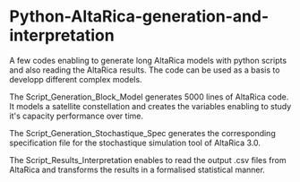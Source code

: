# Python-AltaRica-generation-and-interpretation
A few codes enabling to generate long AltaRica models with python scripts and also reading the AltaRica results. The code can be used as a basis to developp different complex models.

The Script_Generation_Block_Model generates 5000 lines of AltaRica code. It models a satellite constellation and creates the variables enabling to study it's capacity performance over time.

The Script_Generation_Stochastique_Spec generates the corresponding specification file for the stochastique simulation tool of AltaRica 3.0.

The Script_Results_Interpretation enables to read the output .csv files from AltaRica and transforms the results in a formalised statistical manner.
